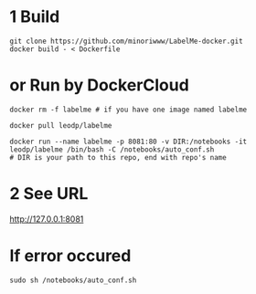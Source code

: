# 1 Build
```
git clone https://github.com/minoriwww/LabelMe-docker.git
docker build - < Dockerfile
```

# or Run by DockerCloud
```
docker rm -f labelme # if you have one image named labelme

docker pull leodp/labelme

docker run --name labelme -p 8081:80 -v DIR:/notebooks -it leodp/labelme /bin/bash -C /notebooks/auto_conf.sh
# DIR is your path to this repo, end with repo's name
```

# 2 See URL
http://127.0.0.1:8081

# If error occured
```
sudo sh /notebooks/auto_conf.sh
```
